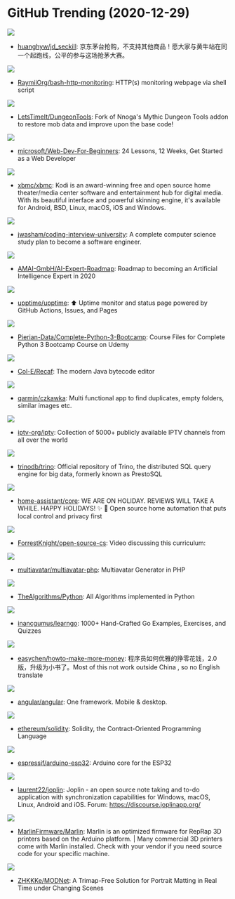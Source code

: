# GitHub Trending (2020-12-29)

![](https://img.shields.io/badge/Python-New%20850-green?style=flat-square&logo=appveyor)
- [huanghyw/jd_seckill](https://github.com/huanghyw/jd_seckill): 京东茅台抢购，不支持其他商品！愿大家与黄牛站在同一个起跑线，公平的参与这场抢茅大赛。

![](https://img.shields.io/badge/Shell-New%20183-green?style=flat-square&logo=appveyor)
- [RaymiiOrg/bash-http-monitoring](https://github.com/RaymiiOrg/bash-http-monitoring): HTTP(s) monitoring webpage via shell script

![](https://img.shields.io/badge/Lua-New%2042-green?style=flat-square&logo=appveyor)
- [LetsTimeIt/DungeonTools](https://github.com/LetsTimeIt/DungeonTools): Fork of Nnoga's Mythic Dungeon Tools addon to restore mob data and improve upon the base code!

![](https://img.shields.io/badge/JavaScript-New%201-green?style=flat-square&logo=appveyor)
- [microsoft/Web-Dev-For-Beginners](https://github.com/microsoft/Web-Dev-For-Beginners): 24 Lessons, 12 Weeks, Get Started as a Web Developer

![](https://img.shields.io/badge/C%2B%2B-New%205-green?style=flat-square&logo=appveyor)
- [xbmc/xbmc](https://github.com/xbmc/xbmc): Kodi is an award-winning free and open source home theater/media center software and entertainment hub for digital media. With its beautiful interface and powerful skinning engine, it's available for Android, BSD, Linux, macOS, iOS and Windows.

![](https://img.shields.io/badge/none-New%20665-green?style=flat-square&logo=appveyor)
- [jwasham/coding-interview-university](https://github.com/jwasham/coding-interview-university): A complete computer science study plan to become a software engineer.

![](https://img.shields.io/badge/JavaScript-New%20479-green?style=flat-square&logo=appveyor)
- [AMAI-GmbH/AI-Expert-Roadmap](https://github.com/AMAI-GmbH/AI-Expert-Roadmap): Roadmap to becoming an Artificial Intelligence Expert in 2020

![](https://img.shields.io/badge/none-New%20955-green?style=flat-square&logo=appveyor)
- [upptime/upptime](https://github.com/upptime/upptime): ⬆️ Uptime monitor and status page powered by GitHub Actions, Issues, and Pages

![](https://img.shields.io/badge/Jupyter%20Notebook-New%2028-green?style=flat-square&logo=appveyor)
- [Pierian-Data/Complete-Python-3-Bootcamp](https://github.com/Pierian-Data/Complete-Python-3-Bootcamp): Course Files for Complete Python 3 Bootcamp Course on Udemy

![](https://img.shields.io/badge/Java-New%20176-green?style=flat-square&logo=appveyor)
- [Col-E/Recaf](https://github.com/Col-E/Recaf): The modern Java bytecode editor

![](https://img.shields.io/badge/Rust-New%2068-green?style=flat-square&logo=appveyor)
- [qarmin/czkawka](https://github.com/qarmin/czkawka): Multi functional app to find duplicates, empty folders, similar images etc.

![](https://img.shields.io/badge/JavaScript-New%20421-green?style=flat-square&logo=appveyor)
- [iptv-org/iptv](https://github.com/iptv-org/iptv): Collection of 5000+ publicly available IPTV channels from all over the world

![](https://img.shields.io/badge/Java-New%20118-green?style=flat-square&logo=appveyor)
- [trinodb/trino](https://github.com/trinodb/trino): Official repository of Trino, the distributed SQL query engine for big data, formerly known as PrestoSQL

![](https://img.shields.io/badge/Python-New%20158-green?style=flat-square&logo=appveyor)
- [home-assistant/core](https://github.com/home-assistant/core): WE ARE ON HOLIDAY. REVIEWS WILL TAKE A WHILE. HAPPY HOLIDAYS! ✨ 🏡 Open source home automation that puts local control and privacy first

![](https://img.shields.io/badge/none-New%2074-green?style=flat-square&logo=appveyor)
- [ForrestKnight/open-source-cs](https://github.com/ForrestKnight/open-source-cs): Video discussing this curriculum:

![](https://img.shields.io/badge/PHP-New%2057-green?style=flat-square&logo=appveyor)
- [multiavatar/multiavatar-php](https://github.com/multiavatar/multiavatar-php): Multiavatar Generator in PHP

![](https://img.shields.io/badge/Python-New%20356-green?style=flat-square&logo=appveyor)
- [TheAlgorithms/Python](https://github.com/TheAlgorithms/Python): All Algorithms implemented in Python

![](https://img.shields.io/badge/Go-New%20338-green?style=flat-square&logo=appveyor)
- [inancgumus/learngo](https://github.com/inancgumus/learngo): 1000+ Hand-Crafted Go Examples, Exercises, and Quizzes

![](https://img.shields.io/badge/PHP-New%2072-green?style=flat-square&logo=appveyor)
- [easychen/howto-make-more-money](https://github.com/easychen/howto-make-more-money): 程序员如何优雅的挣零花钱，2.0版，升级为小书了。Most of this not work outside China , so no English translate

![](https://img.shields.io/badge/TypeScript-New%2038-green?style=flat-square&logo=appveyor)
- [angular/angular](https://github.com/angular/angular): One framework. Mobile & desktop.

![](https://img.shields.io/badge/C%2B%2B-New%208-green?style=flat-square&logo=appveyor)
- [ethereum/solidity](https://github.com/ethereum/solidity): Solidity, the Contract-Oriented Programming Language

![](https://img.shields.io/badge/C-New%208-green?style=flat-square&logo=appveyor)
- [espressif/arduino-esp32](https://github.com/espressif/arduino-esp32): Arduino core for the ESP32

![](https://img.shields.io/badge/JavaScript-New%2036-green?style=flat-square&logo=appveyor)
- [laurent22/joplin](https://github.com/laurent22/joplin): Joplin - an open source note taking and to-do application with synchronization capabilities for Windows, macOS, Linux, Android and iOS. Forum: https://discourse.joplinapp.org/

![](https://img.shields.io/badge/C%2B%2B-New%2085-green?style=flat-square&logo=appveyor)
- [MarlinFirmware/Marlin](https://github.com/MarlinFirmware/Marlin): Marlin is an optimized firmware for RepRap 3D printers based on the Arduino platform. | Many commercial 3D printers come with Marlin installed. Check with your vendor if you need source code for your specific machine.

![](https://img.shields.io/badge/Python-New%2036-green?style=flat-square&logo=appveyor)
- [ZHKKKe/MODNet](https://github.com/ZHKKKe/MODNet): A Trimap-Free Solution for Portrait Matting in Real Time under Changing Scenes

